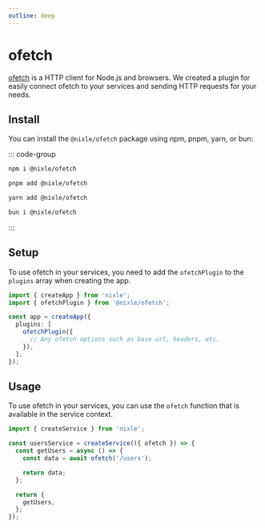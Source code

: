 ```yaml
---
outline: deep
---
```


# ofetch

[ofetch](https://github.com/unjs/ofetch) is a HTTP client for Node.js and browsers. We created a plugin for easily connect ofetch to your services and sending HTTP requests for your needs.

## Install

You can install the `@nixle/ofetch` package using npm, pnpm, yarn, or bun:

::: code-group

```sh [npm]
npm i @nixle/ofetch
```

```sh [pnpm]
pnpm add @nixle/ofetch
```

```sh [yarn]
yarn add @nixle/ofetch
```

```sh [bun]
bun i @nixle/ofetch
```

:::

## Setup

To use ofetch in your services, you need to add the `ofetchPlugin` to the `plugins` array when creating the app.

```ts
import { createApp } from 'nixle';
import { ofetchPlugin } from '@nixle/ofetch';

const app = createApp({
  plugins: [
    ofetchPlugin({
      // Any ofetch options such as base url, headers, etc.
    }),
  ],
});
```

## Usage

To use ofetch in your services, you can use the `ofetch` function that is available in the service context.

```ts
import { createService } from 'nixle';

const usersService = createService(({ ofetch }) => {
  const getUsers = async () => {
    const data = await ofetch('/users');

    return data;
  };

  return {
    getUsers,
  };
});
```
